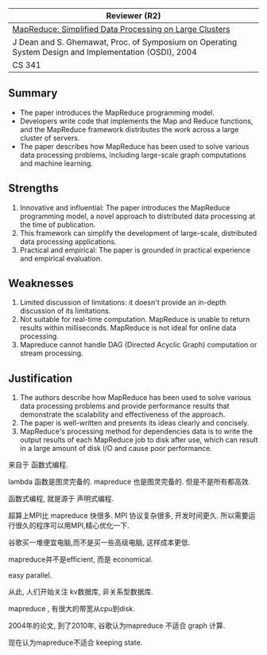 

| Reviewer **(R2)**                                            |
| ------------------------------------------------------------ |
| [MapReduce: Simplified Data Processing on Large Clusters](http://research.google.com/archive/mapreduce.html) |
| J Dean and S. Ghemawat, Proc. of Symposium on Operating System Design and Implementation (OSDI), 2004 |
| CS  341                                                      |

## Summary 

-  The paper introduces the MapReduce programming model.
-  Developers write code that implements the Map and Reduce functions, and the MapReduce framework distributes the work across a large cluster of servers.
-  The paper describes how MapReduce has been used to solve various data processing problems, including large-scale graph computations and machine learning.

## Strengths

1. Innovative and influential: The paper introduces the MapReduce programming model, a novel approach to distributed data processing at the time of publication. 
1. This framework can simplify the development of large-scale, distributed data processing applications.
1. Practical and empirical: The paper is grounded in practical experience and empirical evaluation. 

## Weaknesses

1. Limited discussion of limitations: it doesn't provide an in-depth discussion of its limitations.
2. Not suitable for real-time computation. MapReduce is unable to return results within milliseconds. MapReduce is not ideal for online data processing.
3. Mapreduce cannot handle DAG (Directed Acyclic Graph) computation or stream processing.

## Justification

1. The authors describe how MapReduce has been used to solve various data processing problems and provide performance results that demonstrate the scalability and effectiveness of the approach.
2. The paper is well-written and presents its ideas clearly and concisely. 
3. MapReduce's processing method for dependencies data is to write the output results of each MapReduce job to disk after use, which can result in a large amount of disk I/O and cause poor performance.



来自于 函数式编程.

lambda 函数是图灵完备的. mapreduce 也是图灵完备的. 但是不是所有都高效. 

函数式编程, 就是源于 声明式编程. 

超算上MPI比 mapreduce 快很多. MPI 协议复杂很多, 开发时间更久.  所以需要运行很久的程序可以用MPI,精心优化一下.  

谷歌买一堆便宜电脑,而不是买一些高级电脑,  这样成本更低. 

mapreduce并不是efficient, 而是 economical. 

easy parallel. 

从此, 人们开始关注 kv数据库, 非关系型数据库.

mapreduce ,  有很大的带宽从cpu到disk.

2004年的论文,  到了2010年, 谷歌认为mapreduce 不适合 graph 计算. 

现在认为mapreduce不适合 keeping state.

